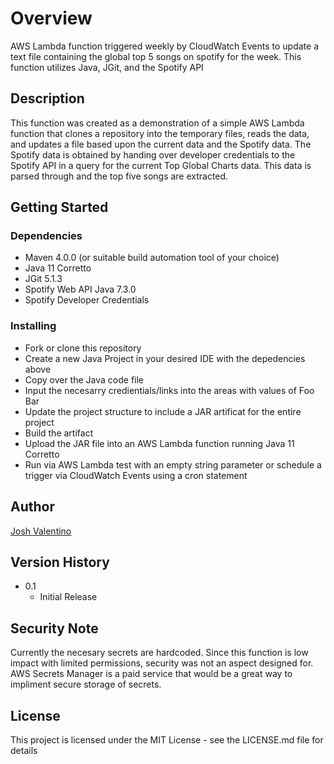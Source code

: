  # Overview

AWS Lambda function triggered weekly by CloudWatch Events to update a text file containing the global top 5 songs on spotify for the week. This function utilizes Java, JGit, and the Spotify API

## Description

This function was created as a demonstration of a simple AWS Lambda function that clones a repository into the temporary files, reads the data, and updates a file based upon the current data and the Spotify data. The Spotify data is obtained by handing over developer credentials to the Spotify API in a query for the current Top Global Charts data. This data is parsed through and the top five songs are extracted.

## Getting Started

### Dependencies

* Maven 4.0.0 (or suitable build automation tool of your choice)
* Java 11 Corretto
* JGit 5.1.3
* Spotify Web API Java 7.3.0
* Spotify Developer Credentials

### Installing

* Fork or clone this repository
* Create a new Java Project in your desired IDE with the depedencies above
* Copy over the Java code file
* Input the necesarry credientials/links into the areas with values of Foo Bar
* Update the project structure to include a JAR artificat for the entire project
* Build the artifact
* Upload the JAR file into an AWS Lambda function running Java 11 Corretto
* Run via AWS Lambda test with an empty string parameter or schedule a trigger via CloudWatch Events using a cron statement

## Author

[Josh Valentino](https://valentinojosh.github.io/)  

## Version History

* 0.1
    * Initial Release
    
## Security Note

Currently the necesary secrets are hardcoded. Since this function is low impact with limited permissions, security was not an aspect designed for. AWS Secrets Manager is a paid service that would be a great way to impliment secure storage of secrets.

## License

This project is licensed under the MIT License - see the LICENSE.md file for details
